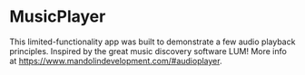 
# MusicPlayer




This limited-functionality app was built to demonstrate a few audio playback principles. Inspired by the great music discovery software LUM! More info at https://www.mandolindevelopment.com/#audioplayer.
